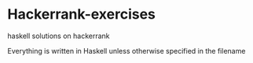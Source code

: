 # Hackerrank-exercises
haskell solutions on hackerrank

Everything is written in Haskell unless otherwise specified in the filename
